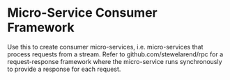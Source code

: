 # Micro-Service Consumer Framework
Use this to create consumer micro-services, i.e. micro-services that process requests from a stream.
Refer to github.com/stewelarend/rpc for a request-response framework where the micro-service runs synchronously to provide a response for each request.
